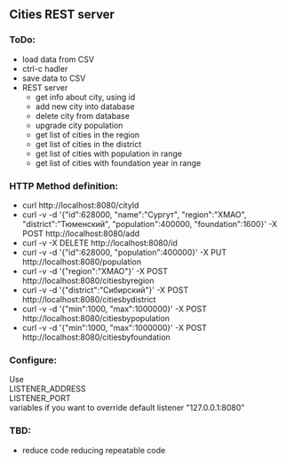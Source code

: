 ## Cities REST server

### ToDo:
- load data from CSV
- ctrl-c hadler
- save data to CSV
- REST server
    * get info about city, using id
    * add new city into database
    * delete city from database
    * upgrade city population
    * get list of cities in the region
    * get list of cities in the district
    * get list of cities with population in range
    * get list of cities with foundation year in range

### HTTP Method definition:
- curl http://localhost:8080/cityId
- curl -v -d '{"id":628000, "name":"Сургут", "region":"ХМАО", "district":"Тюменский", "population":400000, "foundation":1600}' -X POST http://localhost:8080/add
- curl -v -X DELETE http://localhost:8080/id
- curl -v -d '{"id":628000, "population":400000}' -X PUT http://localhost:8080/population
- curl -v -d '{"region":"ХМАО"}' -X POST http://localhost:8080/citiesbyregion
- curl -v -d '{"district":"Сибирский"}' -X POST http://localhost:8080/citiesbydistrict
- curl -v -d '{"min":1000, "max":1000000}' -X POST http://localhost:8080/citiesbypopulation
- curl -v -d '{"min":1000, "max":1000000}' -X POST http://localhost:8080/citiesbyfoundation

### Configure:
Use \
LISTENER_ADDRESS \
LISTENER_PORT \
variables if you want to override default listener "127.0.0.1:8080"

### TBD:
- reduce code reducing repeatable code